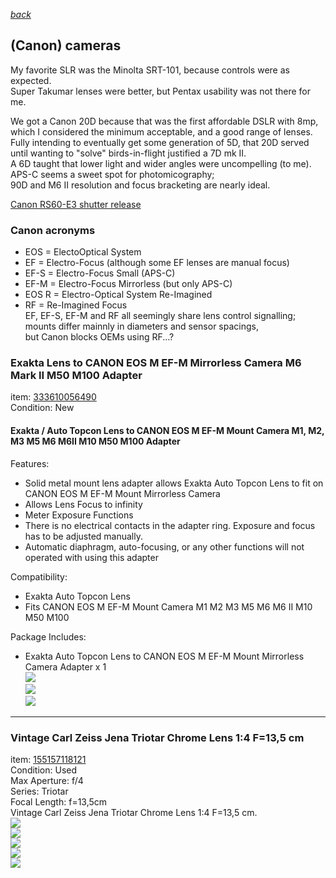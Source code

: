 *[back](../)*
## (Canon) cameras
My favorite SLR was the Minolta SRT-101, because controls were as expected.  
Super Takumar lenses were better, but Pentax usability was not there for me.

We got a Canon 20D because that was the first affordable DSLR with 8mp,  
which I considered the minimum acceptable, and a good range of lenses.  
Fully intending to eventually get some generation of 5D, that 20D served  
until wanting to "solve" birds-in-flight justified a 7D mk II.  
A 6D taught that lower light and wider angles were uncompelling (to me).  
APS-C seems a sweet spot for photomicography;  
90D and M6 II resolution and focus bracketing are nearly ideal.  

[Canon RS60-E3 shutter release](../microscope/RS60E3.htm)  

### Canon acronyms
- EOS = ElectoOptical System  
- EF = Electro-Focus (although some EF lenses are manual focus)  
- EF-S = Electro-Focus Small (APS-C)  
- EF-M = Electro-Focus Mirrorless (but only APS-C)  
- EOS R = Electro-Optical System Re-Imagined  
- RF = Re-Imagined Focus  
EF, EF-S, EF-M and RF all seemingly share lens control signalling;  
mounts differ mainnly in diameters and sensor spacings,  
but Canon blocks OEMs using RF...?  

### Exakta Lens to CANON EOS M EF-M Mirrorless Camera M6 Mark II M50 M100 Adapter  
item:	[333610056490](https://www.ebay.com/itm/333610056490)  
Condition:	New  
#### Exakta / Auto Topcon Lens to CANON EOS M EF-M Mount Camera M1, M2, M3 M5 M6 M6II M10 M50 M100 Adapter  
Features:  
- Solid metal mount lens adapter allows Exakta Auto Topcon Lens to fit on CANON EOS M EF-M Mount Mirrorless Camera  
- Allows Lens Focus to infinity  
- Meter Exposure Functions  
- There is no electrical contacts in the adapter ring. Exposure and focus has to be adjusted manually.  
- Automatic diaphragm, auto-focusing, or any other functions will not operated with using this adapter  

Compatibility:  
- Exakta Auto Topcon Lens  
- Fits CANON EOS M EF-M Mount Camera M1 M2 M3 M5 M6 M6 II M10 M50 M100  

Package Includes:  
- Exakta Auto Topcon Lens to CANON EOS M EF-M Mount Mirrorless Camera Adapter x 1  
![](EXACTA-EOS_M0.jpg)  
![](EXACTA-EOS_M1.jpg)  
![](EXACTA-EOS_M2.jpg)  

---

### Vintage Carl Zeiss Jena Triotar Chrome Lens 1:4 F=13,5 cm  
item:	[155157118121](https://www.ebay.com/itm/155157118121)  
Condition:	Used  
Max Aperture:	f/4  
Series:		Triotar  
Focal Length:	f=13,5cm  
Vintage Carl Zeiss Jena Triotar Chrome Lens 1:4 F=13,5 cm.  
![](Triotar0.jpg)  
![](Triotar1.jpg)  
![](Triotar2.jpg)  
![](Triotar3.jpg)  
![](Triotar4.jpg)  
